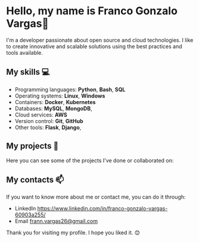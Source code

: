 # Hello, my name is Franco Gonzalo Vargas👋

I'm a developer passionate about open source and cloud technologies. I like to create innovative and scalable solutions using the best practices and tools available.

## My skills 💻

- Programming languages: **Python**, **Bash**, **SQL**
- Operating systems: **Linux**, **Windows**
- Containers: **Docker**, **Kubernetes**
- Databases: **MySQL**, **MongoDB**, 
- Cloud services: **AWS**
- Version control: **Git**, **GitHub**
- Other tools: **Flask**, **Django**, 

## My projects 🚀

Here you can see some of the projects I've done or collaborated on:


## My contacts 📫

If you want to know more about me or contact me, you can do it through:

- LinkedIn https://www.linkedin.com/in/franco-gonzalo-vargas-60903a255/
- Email frann.vargas26@gmail.com

Thank you for visiting my profile. I hope you liked it. 😊
